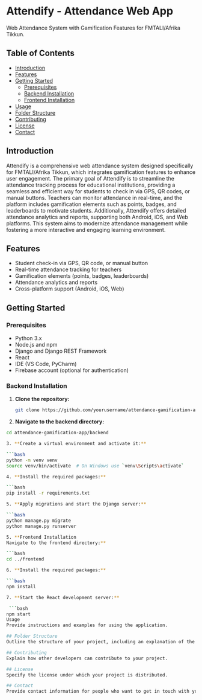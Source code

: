 # Attendify - Attendance Web App

Web Attendance System with Gamification Features for FMTALI/Afrika Tikkun.

## Table of Contents

- [Introduction](#introduction)
- [Features](#features)
- [Getting Started](#getting-started)
  - [Prerequisites](#prerequisites)
  - [Backend Installation](#backend-installation)
  - [Frontend Installation](#frontend-installation)
- [Usage](#usage)
- [Folder Structure](#folder-structure)
- [Contributing](#contributing)
- [License](#license)
- [Contact](#contact)

## Introduction

Attendify is a comprehensive web attendance system designed specifically for FMTALI/Afrika Tikkun, which integrates gamification features to enhance user engagement. The primary goal of Attendify is to streamline the attendance tracking process for educational institutions, providing a seamless and efficient way for students to check in via GPS, QR codes, or manual buttons. Teachers can monitor attendance in real-time, and the platform includes gamification elements such as points, badges, and leaderboards to motivate students. Additionally, Attendify offers detailed attendance analytics and reports, supporting both Android, iOS, and Web platforms. This system aims to modernize attendance management while fostering a more interactive and engaging learning environment.

## Features

- Student check-in via GPS, QR code, or manual button
- Real-time attendance tracking for teachers
- Gamification elements (points, badges, leaderboards)
- Attendance analytics and reports
- Cross-platform support (Android, iOS, Web)

## Getting Started

### Prerequisites

- Python 3.x
- Node.js and npm
- Django and Django REST Framework
- React
- IDE (VS Code, PyCharm)
- Firebase account (optional for authentication)

### Backend Installation

1. **Clone the repository:**

   ```bash
   git clone https://github.com/yourusername/attendance-gamification-app.git

2. **Navigate to the backend directory:**

  ```bash
  cd attendance-gamification-app/backend

3. **Create a virtual environment and activate it:**

  ```bash
  python -m venv venv
  source venv/bin/activate  # On Windows use `venv\Scripts\activate`

4. **Install the required packages:**

  ```bash
  pip install -r requirements.txt

5. **Apply migrations and start the Django server:**

  ```bash
  python manage.py migrate
  python manage.py runserver

5. **Frontend Installation
Navigate to the frontend directory:**

  ```bash
  cd ../frontend

6. **Install the required packages:**

  ```bash
  npm install

7. **Start the React development server:**

   ```bash
  npm start
  Usage
  Provide instructions and examples for using the application.

## Folder Structure
Outline the structure of your project, including an explanation of the contents of each folder.

## Contributing
Explain how other developers can contribute to your project.

## License
Specify the license under which your project is distributed.

## Contact
Provide contact information for people who want to get in touch with you regarding the project.
```
